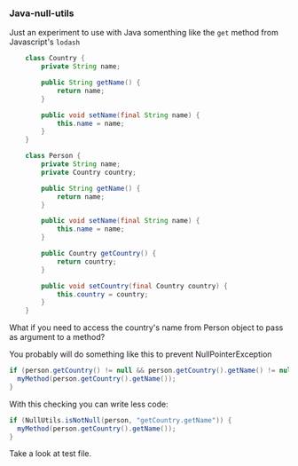 ### Java-null-utils

Just an experiment to use with Java somenthing like the `get` method from Javascript's `lodash`

```java
    class Country {
        private String name;

        public String getName() {
            return name;
        }

        public void setName(final String name) {
            this.name = name;
        }
    }

    class Person {
        private String name;
        private Country country;

        public String getName() {
            return name;
        }

        public void setName(final String name) {
            this.name = name;
        }

        public Country getCountry() {
            return country;
        }

        public void setCountry(final Country country) {
            this.country = country;
        }
    }
```

What if you need to access the country's name from Person object to pass as argument to a method?

You probably will do something like this to prevent NullPointerException
```java
if (person.getCountry() != null && person.getCountry().getName() != null) {
  myMethod(person.getCountry().getName());
}
```

With this checking you can write less code:

```java
if (NullUtils.isNotNull(person, "getCountry.getName")) {
  myMethod(person.getCountry().getName());
}
```

Take a look at test file.